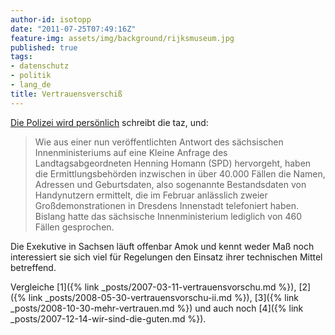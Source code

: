 ```yaml
---
author-id: isotopp
date: "2011-07-25T07:49:16Z"
feature-img: assets/img/background/rijksmuseum.jpg
published: true
tags:
- datenschutz
- politik
- lang_de
title: Vertrauensverschiß
---
```


[Die Polizei wird persönlich](http://taz.de/Dresdner-Datenaffaere/!75041/)
schreibt die taz, und: 

>  Wie aus einer nun veröffentlichten Antwort des sächsischen
> Innenministeriums auf eine Kleine Anfrage des Landtagsabgeordneten Henning
> Homann (SPD) hervorgeht, haben die Ermittlungsbehörden inzwischen in über
> 40.000 Fällen die Namen, Adressen und Geburtsdaten, also sogenannte
> Bestandsdaten von Handynutzern ermittelt, die im Februar anlässlich zweier
> Großdemonstrationen in Dresdens Innenstadt telefoniert haben. Bislang
> hatte das sächsische Innenministerium lediglich von 460 Fällen gesprochen.

Die Exekutive in Sachsen läuft offenbar Amok und kennt weder Maß noch
interessiert sie sich viel für Regelungen den Einsatz ihrer technischen
Mittel betreffend.

Vergleiche
[1]({% link _posts/2007-03-11-vertrauensvorschu.md %}),
[2]({% link _posts/2008-05-30-vertrauensvorschu-ii.md %}), 
[3]({% link _posts/2008-10-30-mehr-vertrauen.md %})
und auch noch [4]({% link _posts/2007-12-14-wir-sind-die-guten.md %}).
